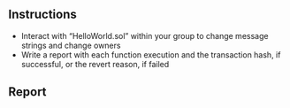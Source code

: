 ## Instructions
- Interact with “HelloWorld.sol” within your group to change message strings and change owners
- Write a report with each function execution and the transaction hash, if successful, or the revert reason, if failed

## Report